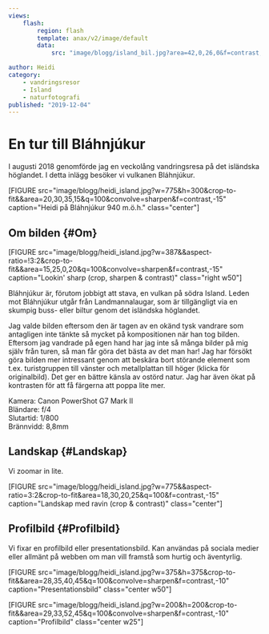 ```yaml
---
views:     
    flash:
        region: flash
        template: anax/v2/image/default
        data:
            src: "image/blogg/island_bil.jpg?area=42,0,26,0&f=contrast,-20"

author: Heidi
category:
    - vandringsresor
    - Island
    - naturfotografi
published: "2019-12-04"
---
```

En tur till Bláhnjúkur
==================================

I augusti 2018 genomförde jag en veckolång vandringsresa på det isländska höglandet. I detta inlägg besöker vi vulkanen Bláhnjúkur.

[FIGURE src="image/blogg/heidi_island.jpg?w=775&h=300&crop-to-fit&&area=20,30,35,15&q=100&convolve=sharpen&f=contrast,-15" caption="Heidi på Bláhnjúkur 940 m.ö.h." class="center"]

<!--more-->

Om bilden {#Om}
-----------------------------------

[FIGURE src="image/blogg/heidi_island.jpg?w=387&&aspect-ratio=!3:2&crop-to-fit&&area=15,25,0,20&q=100&convolve=sharpen&f=contrast,-15" caption="Lookin' sharp (crop, sharpen & contrast)" class="right w50"]

Bláhnjúkur är, förutom jobbigt att stava, en vulkan på södra Island. Leden mot Bláhnjúkur utgår från Landmannalaugar, som är tillgängligt via en skumpig buss- eller biltur genom det isländska höglandet.

Jag valde bilden eftersom den är tagen av en okänd tysk vandrare som antagligen inte tänkte så mycket på kompositionen när han tog bilden. Eftersom jag vandrade på egen hand har jag inte så många bilder på mig själv från turen, så man får göra det bästa av det man har! Jag har försökt göra bilden mer intressant genom att beskära bort störande element som t.ex. turistgruppen till vänster och metallplattan till höger (klicka för originalbild). Det ger en bättre känsla av ostörd natur. Jag har även ökat på kontrasten för att få färgerna att poppa lite mer.

Kamera: Canon PowerShot G7 Mark II  
Bländare: f/4  
Slutartid: 1/800  
Brännvidd: 8,8mm

Landskap {#Landskap}
-----------------------------------

Vi zoomar in lite.

[FIGURE src="image/blogg/heidi_island.jpg?w=775&&aspect-ratio=3:2&crop-to-fit&area=18,30,20,25&q=100&f=contrast,-15" caption="Landskap med ravin (crop & contrast)" class="center"]

Profilbild {#Profilbild}
-----------------------------------

Vi fixar en profilbild eller presentationsbild. Kan användas på sociala medier eller allmänt på webben om man vill framstå som hurtig och äventyrlig.

[FIGURE src="image/blogg/heidi_island.jpg?w=375&h=375&crop-to-fit&&area=28,35,40,45&q=100&convolve=sharpen&f=contrast,-10" caption="Presentationsbild" class="center w50"]

[FIGURE src="image/blogg/heidi_island.jpg?w=200&h=200&crop-to-fit&&area=29,33,52,45&q=100&convolve=sharpen&f=contrast,-10" caption="Profilbild" class="center w25"]

